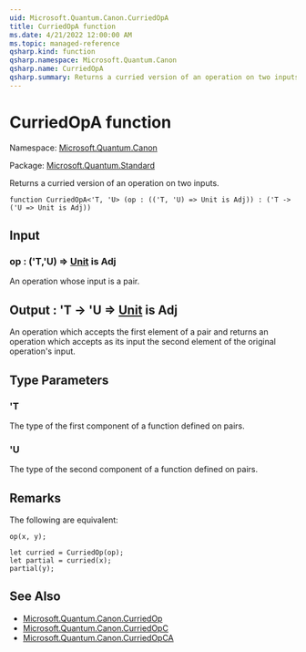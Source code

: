 ```yaml
---
uid: Microsoft.Quantum.Canon.CurriedOpA
title: CurriedOpA function
ms.date: 4/21/2022 12:00:00 AM
ms.topic: managed-reference
qsharp.kind: function
qsharp.namespace: Microsoft.Quantum.Canon
qsharp.name: CurriedOpA
qsharp.summary: Returns a curried version of an operation on two inputs.
---
```


# CurriedOpA function

Namespace: [Microsoft.Quantum.Canon](xref:Microsoft.Quantum.Canon)

Package: [Microsoft.Quantum.Standard](https://nuget.org/packages/Microsoft.Quantum.Standard)


Returns a curried version of an operation on two inputs.

```qsharp
function CurriedOpA<'T, 'U> (op : (('T, 'U) => Unit is Adj)) : ('T -> ('U => Unit is Adj))
```


## Input

### op : ('T,'U) => [Unit](xref:microsoft.quantum.qsharp.valueliterals#unit-literal)  is Adj

An operation whose input is a pair.



## Output : 'T -> 'U => [Unit](xref:microsoft.quantum.qsharp.valueliterals#unit-literal)  is Adj

An operation which accepts the first element of a pair and returnsan operation which accepts as its input the second element of theoriginal operation's input.

## Type Parameters

### 'T

The type of the first component of a function defined on pairs.
### 'U

The type of the second component of a function defined on pairs.

## Remarks

The following are equivalent:```qsharpop(x, y);let curried = CurriedOp(op);let partial = curried(x);partial(y);```

## See Also

- [Microsoft.Quantum.Canon.CurriedOp](xref:Microsoft.Quantum.Canon.CurriedOp)
- [Microsoft.Quantum.Canon.CurriedOpC](xref:Microsoft.Quantum.Canon.CurriedOpC)
- [Microsoft.Quantum.Canon.CurriedOpCA](xref:Microsoft.Quantum.Canon.CurriedOpCA)